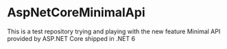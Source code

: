 # AspNetCoreMinimalApi
This is a test repository trying and playing with the new feature Minimal API provided by ASP.NET Core shipped in .NET 6
